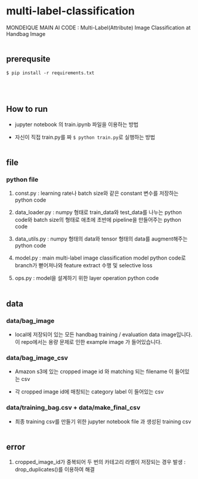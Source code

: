 # multi-label-classification
MONDEIQUE MAIN AI CODE : Multi-Label(Attribute) Image Classification at Handbag Image
<br></br>
## prerequsite
```
$ pip install -r requirements.txt
```
<br></br>
## How to run
- jupyter notebook 의 train.ipynb 파일을 이용하는 방법

- 자신이 직접 train.py를 짜 ```$ python train.py```로 실행하는 방법
<br></br>
## file

### python file


1. const.py : learning rate나 batch size와 같은 constant 변수를 저장하는 python code

2. data_loader.py : numpy 형태로 train_data와 test_data를 나누는 python code와 batch size의 형태로 애초에 초반에 pipeline을 만들어주는 python code

3. data_utils.py : numpy 형태의 data와 tensor 형태의 data를 augment해주는 python code

4. model.py : main multi-label image classification model python code로 branch가 뻗어져나와 feature extract 수행 및 selective loss

5. ops.py : model을 설계하기 위한 layer operation python code
<br></br>
## data 

### data/bag_image

- local에 저장되어 있는 모든 handbag training / evaluation data image입니다. 이 repo에서는 용량 문제로 인한 example image 가 들어있습니다.

### data/bag_image_csv

- Amazon s3에 있는 cropped image id 와 matching 되는 filename 이 들어있는 csv

- 각 cropped image id에 매칭되는 category label 이 들어있는 csv

### data/training_bag.csv + data/make_final_csv

- 최종 training csv를 만들기 위한 jupyter notebook file 과 생성된 training csv
<br></br>
## error

1. cropped_image_id가 중복되어 두 번의 카테고리 라벨이 저장되는 경우 발생 : drop_duplicates()를 이용하여 해결
